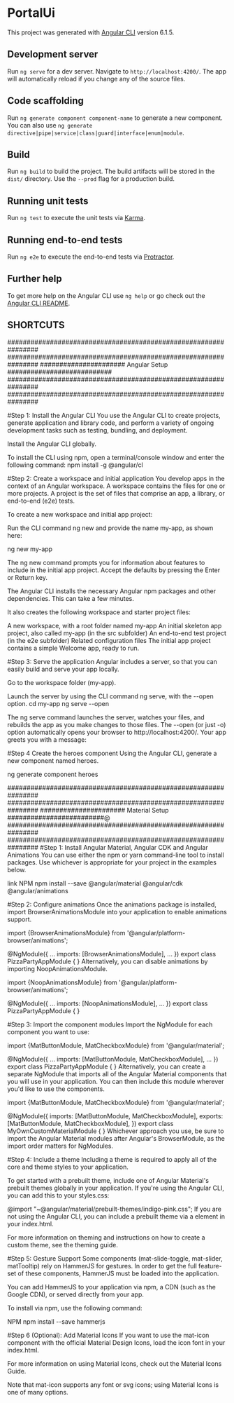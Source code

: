 # PortalUi

This project was generated with [Angular CLI](https://github.com/angular/angular-cli) version 6.1.5.

## Development server

Run `ng serve` for a dev server. Navigate to `http://localhost:4200/`. The app will automatically reload if you change any of the source files.

## Code scaffolding

Run `ng generate component component-name` to generate a new component. You can also use `ng generate directive|pipe|service|class|guard|interface|enum|module`.

## Build

Run `ng build` to build the project. The build artifacts will be stored in the `dist/` directory. Use the `--prod` flag for a production build.

## Running unit tests

Run `ng test` to execute the unit tests via [Karma](https://karma-runner.github.io).

## Running end-to-end tests

Run `ng e2e` to execute the end-to-end tests via [Protractor](http://www.protractortest.org/).

## Further help

To get more help on the Angular CLI use `ng help` or go check out the [Angular CLI README](https://github.com/angular/angular-cli/blob/master/README.md).


## SHORTCUTS


################################################################
################################################################
###################### Angular Setup ###########################
################################################################
################################################################

#Step 1: Install the Angular CLI
You use the Angular CLI to create projects, generate application and library code, and perform a variety of ongoing development tasks such as testing, bundling, and deployment.

Install the Angular CLI globally.

To install the CLI using npm, open a terminal/console window and enter the following command:
npm install -g @angular/cl

#Step 2: Create a workspace and initial application
You develop apps in the context of an Angular workspace. A workspace contains the files for one or more projects. A project is the set of files that comprise an app, a library, or end-to-end (e2e) tests.

To create a new workspace and initial app project:

Run the CLI command ng new and provide the name my-app, as shown here:

ng new my-app

The ng new command prompts you for information about features to include in the initial app project. Accept the defaults by pressing the Enter or Return key.

The Angular CLI installs the necessary Angular npm packages and other dependencies. This can take a few minutes.

It also creates the following workspace and starter project files:

A new workspace, with a root folder named my-app
An initial skeleton app project, also called my-app (in the src subfolder)
An end-to-end test project (in the e2e subfolder)
Related configuration files
The initial app project contains a simple Welcome app, ready to run.

#Step 3: Serve the application
Angular includes a server, so that you can easily build and serve your app locally.

Go to the workspace folder (my-app).

Launch the server by using the CLI command ng serve, with the --open option.
cd my-app
ng serve --open

The ng serve command launches the server, watches your files, and rebuilds the app as you make changes to those files.
The --open (or just -o) option automatically opens your browser to http://localhost:4200/.
Your app greets you with a message:

#Step 4 Create the heroes component
Using the Angular CLI, generate a new component named heroes.

ng generate component heroes




################################################################
################################################################
###################### Material Setup #########################@
################################################################
################################################################
#Step 1: Install Angular Material, Angular CDK and Angular Animations
You can use either the npm or yarn command-line tool to install packages. Use whichever is appropriate for your project in the examples below.

link NPM
npm install --save @angular/material @angular/cdk @angular/animations

#Step 2: Configure animations
Once the animations package is installed, import BrowserAnimationsModule into your application to enable animations support.

import {BrowserAnimationsModule} from '@angular/platform-browser/animations';

@NgModule({
  ...
  imports: [BrowserAnimationsModule],
  ...
})
export class PizzaPartyAppModule { }
Alternatively, you can disable animations by importing NoopAnimationsModule.

import {NoopAnimationsModule} from '@angular/platform-browser/animations';

@NgModule({
  ...
  imports: [NoopAnimationsModule],
  ...
})
export class PizzaPartyAppModule { }
 
#Step 3: Import the component modules
Import the NgModule for each component you want to use:

import {MatButtonModule, MatCheckboxModule} from '@angular/material';

@NgModule({
  ...
  imports: [MatButtonModule, MatCheckboxModule],
  ...
})
export class PizzaPartyAppModule { }
Alternatively, you can create a separate NgModule that imports all of the Angular Material components that you will use in your application. You can then include this module wherever you'd like to use the components.

import {MatButtonModule, MatCheckboxModule} from '@angular/material';

@NgModule({
  imports: [MatButtonModule, MatCheckboxModule],
  exports: [MatButtonModule, MatCheckboxModule],
})
export class MyOwnCustomMaterialModule { }
Whichever approach you use, be sure to import the Angular Material modules after Angular's BrowserModule, as the import order matters for NgModules.

#Step 4: Include a theme
Including a theme is required to apply all of the core and theme styles to your application.

To get started with a prebuilt theme, include one of Angular Material's prebuilt themes globally in your application. If you're using the Angular CLI, you can add this to your styles.css:

@import "~@angular/material/prebuilt-themes/indigo-pink.css";
If you are not using the Angular CLI, you can include a prebuilt theme via a <link> element in your index.html.

For more information on theming and instructions on how to create a custom theme, see the theming guide.

#Step 5: Gesture Support
Some components (mat-slide-toggle, mat-slider, matTooltip) rely on HammerJS for gestures. In order to get the full feature-set of these components, HammerJS must be loaded into the application.

You can add HammerJS to your application via npm, a CDN (such as the Google CDN), or served directly from your app.

To install via npm, use the following command:

 NPM
npm install --save hammerjs

#Step 6 (Optional): Add Material Icons
If you want to use the mat-icon component with the official Material Design Icons, load the icon font in your index.html.

<link href="https://fonts.googleapis.com/icon?family=Material+Icons" rel="stylesheet">
For more information on using Material Icons, check out the Material Icons Guide.

Note that mat-icon supports any font or svg icons; using Material Icons is one of many options.